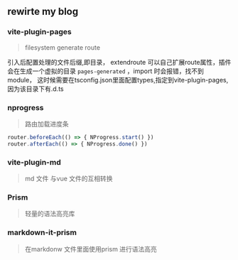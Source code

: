 ## rewirte my blog


### vite-plugin-pages 
> filesystem generate route

引入后配置处理的文件后缀,即目录， extendroute 可以自己扩展route属性，插件会在生成一个虚拟的目录 `pages-generated` ，import 时会报错，找不到module， 这时候需要在tsconfig.json里面配置types,指定到vite-plugin-pages, 因为该目录下有.d.ts

### nprogress
> 路由加载进度条

```javascript
router.beforeEach(() => { NProgress.start() })
router.afterEach(() => { NProgress.done() })
```


### vite-plugin-md
> md 文件 与vue 文件的互相转换

### Prism
> 轻量的语法高亮库

### markdown-it-prism
> 在markdonw 文件里面使用prism 进行语法高亮